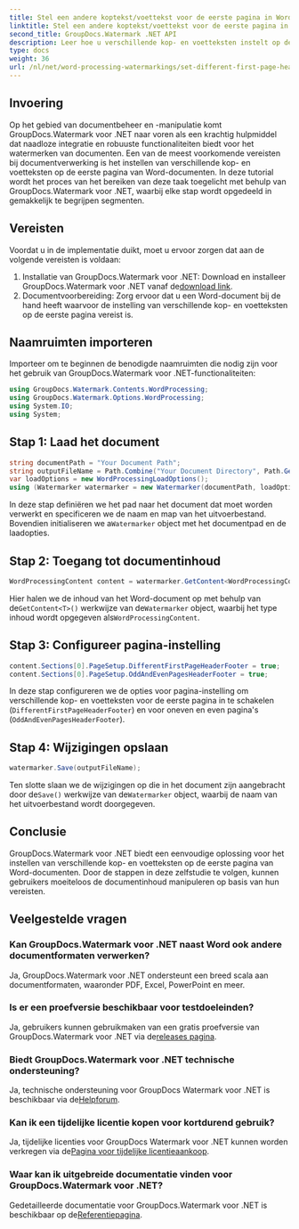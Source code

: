 ```yaml
---
title: Stel een andere koptekst/voettekst voor de eerste pagina in Word-documenten in
linktitle: Stel een andere koptekst/voettekst voor de eerste pagina in Word-documenten in
second_title: GroupDocs.Watermark .NET API
description: Leer hoe u verschillende kop- en voetteksten instelt op de eerste pagina van Word-documenten met GroupDocs.Watermark voor .NET.
type: docs
weight: 36
url: /nl/net/word-processing-watermarkings/set-different-first-page-header-footer-word-docs/
---
```

## Invoering
Op het gebied van documentbeheer en -manipulatie komt GroupDocs.Watermark voor .NET naar voren als een krachtig hulpmiddel dat naadloze integratie en robuuste functionaliteiten biedt voor het watermerken van documenten. Een van de meest voorkomende vereisten bij documentverwerking is het instellen van verschillende kop- en voetteksten op de eerste pagina van Word-documenten. In deze tutorial wordt het proces van het bereiken van deze taak toegelicht met behulp van GroupDocs.Watermark voor .NET, waarbij elke stap wordt opgedeeld in gemakkelijk te begrijpen segmenten.
## Vereisten
Voordat u in de implementatie duikt, moet u ervoor zorgen dat aan de volgende vereisten is voldaan:
1.  Installatie van GroupDocs.Watermark voor .NET: Download en installeer GroupDocs.Watermark voor .NET vanaf de[download link](https://releases.groupdocs.com/Watermark/net/).
2. Documentvoorbereiding: Zorg ervoor dat u een Word-document bij de hand heeft waarvoor de instelling van verschillende kop- en voetteksten op de eerste pagina vereist is.

## Naamruimten importeren
Importeer om te beginnen de benodigde naamruimten die nodig zijn voor het gebruik van GroupDocs.Watermark voor .NET-functionaliteiten:
```csharp
using GroupDocs.Watermark.Contents.WordProcessing;
using GroupDocs.Watermark.Options.WordProcessing;
using System.IO;
using System;
```
## Stap 1: Laad het document
```csharp
string documentPath = "Your Document Path";
string outputFileName = Path.Combine("Your Document Directory", Path.GetFileName(documentPath));
var loadOptions = new WordProcessingLoadOptions();
using (Watermarker watermarker = new Watermarker(documentPath, loadOptions))
```
In deze stap definiëren we het pad naar het document dat moet worden verwerkt en specificeren we de naam en map van het uitvoerbestand. Bovendien initialiseren we a`Watermarker` object met het documentpad en de laadopties.
## Stap 2: Toegang tot documentinhoud
```csharp
WordProcessingContent content = watermarker.GetContent<WordProcessingContent>();
```
 Hier halen we de inhoud van het Word-document op met behulp van de`GetContent<T>()` werkwijze van de`Watermarker` object, waarbij het type inhoud wordt opgegeven als`WordProcessingContent`.
## Stap 3: Configureer pagina-instelling
```csharp
content.Sections[0].PageSetup.DifferentFirstPageHeaderFooter = true;
content.Sections[0].PageSetup.OddAndEvenPagesHeaderFooter = true;
```
In deze stap configureren we de opties voor pagina-instelling om verschillende kop- en voetteksten voor de eerste pagina in te schakelen (`DifferentFirstPageHeaderFooter`) en voor oneven en even pagina's (`OddAndEvenPagesHeaderFooter`).
## Stap 4: Wijzigingen opslaan
```csharp
watermarker.Save(outputFileName);
```
 Ten slotte slaan we de wijzigingen op die in het document zijn aangebracht door de`Save()` werkwijze van de`Watermarker` object, waarbij de naam van het uitvoerbestand wordt doorgegeven.

## Conclusie
GroupDocs.Watermark voor .NET biedt een eenvoudige oplossing voor het instellen van verschillende kop- en voetteksten op de eerste pagina van Word-documenten. Door de stappen in deze zelfstudie te volgen, kunnen gebruikers moeiteloos de documentinhoud manipuleren op basis van hun vereisten.
## Veelgestelde vragen
### Kan GroupDocs.Watermark voor .NET naast Word ook andere documentformaten verwerken?
Ja, GroupDocs.Watermark voor .NET ondersteunt een breed scala aan documentformaten, waaronder PDF, Excel, PowerPoint en meer.
### Is er een proefversie beschikbaar voor testdoeleinden?
Ja, gebruikers kunnen gebruikmaken van een gratis proefversie van GroupDocs.Watermark voor .NET via de[releases pagina](https://releases.groupdocs.com/).
### Biedt GroupDocs.Watermark voor .NET technische ondersteuning?
 Ja, technische ondersteuning voor GroupDocs Watermark voor .NET is beschikbaar via de[Helpforum](https://forum.groupdocs.com/c/watermark/19).
### Kan ik een tijdelijke licentie kopen voor kortdurend gebruik?
 Ja, tijdelijke licenties voor GroupDocs Watermark voor .NET kunnen worden verkregen via de[Pagina voor tijdelijke licentieaankoop](https://purchase.groupdocs.com/temporary-license/).
### Waar kan ik uitgebreide documentatie vinden voor GroupDocs.Watermark voor .NET?
 Gedetailleerde documentatie voor GroupDocs.Watermark voor .NET is beschikbaar op de[Referentiepagina](https://reference.groupdocs.com/Watermark/net/).